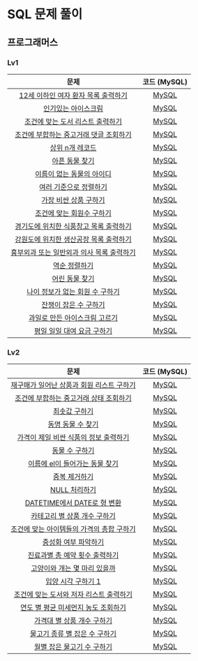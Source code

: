 # SQL 문제 풀이

## 프로그래머스

### Lv1
| 문제 | 코드 (MySQL) |
| :-------------: |:-------------: |
| [12세 이하인 여자 환자 목록 출력하기](https://school.programmers.co.kr/learn/courses/30/lessons/132201) | [MySQL](programmers/Lv1/12세_이하인_여자_환자_목록_출력하기.sql) |
| [인기있는 아이스크림](https://school.programmers.co.kr/learn/courses/30/lessons/133024) | [MySQL](programmers/Lv1/인기있는_아이스크림.sql) |
| [조건에 맞는 도서 리스트 출력하기](https://school.programmers.co.kr/learn/courses/30/lessons/144853) | [MySQL](programmers/Lv1/조건에_맞는_도서_리스트_출력하기.sql) |
| [조건에 부합하는 중고거래 댓글 조회하기](https://school.programmers.co.kr/learn/courses/30/lessons/164673) | [MySQL](programmers/Lv1/조건에_부합하는_중고거래_댓글_조회하기.sql) |
| [상위 n개 레코드](https://school.programmers.co.kr/learn/courses/30/lessons/164673) | [MySQL](programmers/Lv1/상위_n개_레코드.sql) |
| [아픈 동물 찾기](https://school.programmers.co.kr/learn/courses/30/lessons/59036) | [MySQL](programmers/Lv1/아픈_동물_찾기.sql) |
| [이름이 없는 동물의 아이디](https://school.programmers.co.kr/learn/courses/30/lessons/59039) | [MySQL](programmers/Lv1/이름이_없는_동물의_아이디.sql) |
| [여러 기준으로 정렬하기](https://school.programmers.co.kr/learn/courses/30/lessons/59404) | [MySQL](programmers/Lv1/여러_기준으로_정렬하기.sql) |
| [가장 비싼 상품 구하기](https://school.programmers.co.kr/learn/courses/30/lessons/131697) | [MySQL](programmers/Lv1/가장_비싼_상품_구하기.sql) |
| [조건에 맞는 회원수 구하기](https://school.programmers.co.kr/learn/courses/30/lessons/131535) | [MySQL](programmers/Lv1/조건에_맞는_회원수_구하기.sql) |
| [경기도에 위치한 식품창고 목록 출력하기](https://school.programmers.co.kr/learn/courses/30/lessons/131114) | [MySQL](programmers/Lv1/경기도에_위치한_식품창고_목록_출력하기.sql) |
| [강원도에 위치한 생산공장 목록 출력하기](https://school.programmers.co.kr/learn/courses/30/lessons/131112) | [MySQL](programmers/Lv1/강원도에_위치한_생산공장_목록_출력하기.sql) |
| [흉부외과 또는 일반외과 의사 목록 출력하기](https://school.programmers.co.kr/learn/courses/30/lessons/132203) | [MySQL](programmers/Lv1/흉부외과_또는_일반외과_의사_목록_출력하기.sql) |
| [역순 정렬하기](https://school.programmers.co.kr/learn/courses/30/lessons/59035) | [MySQL](programmers/Lv1/역순_정렬하기.sql) |
| [어린 동물 찾기](https://school.programmers.co.kr/learn/courses/30/lessons/59037) | [MySQL](programmers/Lv1/어린_동물_찾기.sql) |
| [나이 정보가 없는 회원 수 구하기](https://school.programmers.co.kr/learn/courses/30/lessons/131528) | [MySQL](programmers/Lv1/나이_정보가_없는_회원_수_구하기.sql) |
| [잔챙이 잡은 수 구하기](https://school.programmers.co.kr/learn/courses/30/lessons/293258) | [MySQL](programmers/Lv1/잔챙이_잡은_수_구하기.sql) |
| [과일로 만든 아이스크림 고르기](https://school.programmers.co.kr/learn/courses/30/lessons/133025) | [MySQL](programmers/Lv1/과일로_만든_아이스크림_고르기.sql) |
| [평일 일일 대여 요금 구하기](https://school.programmers.co.kr/learn/courses/30/lessons/151136) | [MySQL](programmers/Lv1/평일_일일_대여_요금_구하기.sql) |

### Lv2
| 문제 | 코드 (MySQL) |
| :-------------: |:-------------: |
| [재구매가 일어난 상품과 회원 리스트 구하기](https://school.programmers.co.kr/learn/courses/30/lessons/131536) | [MySQL](programmers/Lv2/재구매가_일어난_상품과_회원_리스트_구하기.sql) |
| [조건에 부합하는 중고거래 상태 조회하기](https://school.programmers.co.kr/learn/courses/30/lessons/164672) | [MySQL](programmers/Lv2/조건에_부합하는_중고거래_상태_조회하기.sql) |
| [최솟값 구하기](https://school.programmers.co.kr/learn/courses/30/lessons/59038) | [MySQL](programmers/Lv2/최솟값_구하기.sql) |
| [동명 동물 수 찾기](https://school.programmers.co.kr/learn/courses/30/lessons/59041) | [MySQL](programmers/Lv2/동명_동물_수_찾기.sql) |
| [가격이 제일 비싼 식품의 정보 출력하기](https://school.programmers.co.kr/learn/courses/30/lessons/131115) | [MySQL](programmers/Lv2/가격이_제일_비싼_식품의_정보_출력하기.sql) |
| [동물 수 구하기](https://school.programmers.co.kr/learn/courses/30/lessons/59406) | [MySQL](programmers/Lv2/동물_수_구하기.sql) |
| [이름에 el이 들어가는 동물 찾기](https://school.programmers.co.kr/learn/courses/30/lessons/59047) | [MySQL](programmers/Lv2/이름에_el이_들어가는_동물_찾기.sql) |
| [중복 제거하기](https://school.programmers.co.kr/learn/courses/30/lessons/59408) | [MySQL](programmers/Lv2/중복_제거하기.sql) |
| [NULL 처리하기](https://school.programmers.co.kr/learn/courses/30/lessons/59410) | [MySQL](programmers/Lv2/NULL_처리하기.sql) |
| [DATETIME에서 DATE로 형 변환](https://school.programmers.co.kr/learn/courses/30/lessons/59414) | [MySQL](programmers/Lv2/DATETIME에서_DATE로_형_변환.sql) |
| [카테고리 별 상품 개수 구하기](https://school.programmers.co.kr/learn/courses/30/lessons/131529) | [MySQL](programmers/Lv2/카테고리_별_상품_개수_구하기.sql) |
| [조건에 맞는 아이템들의 가격의 총합 구하기](https://school.programmers.co.kr/learn/courses/30/lessons/273709) | [MySQL](programmers/Lv2/조건에_맞는_아이템들의_가격의_총합_구하기.sql) |
| [중성화 여부 파악하기](https://school.programmers.co.kr/learn/courses/30/lessons/59409) | [MySQL](programmers/Lv2/중성화_여부_파악하기.sql) |
| [진료과별 총 예약 횟수 출력하기](https://school.programmers.co.kr/learn/courses/30/lessons/132202) | [MySQL](programmers/Lv2/진료과별_총_예약_횟수_출력하기.sql) |
| [고양이와 개는 몇 마리 있을까](https://school.programmers.co.kr/learn/courses/30/lessons/59040) | [MySQL](programmers/Lv2/고양이와_개는_몇_마리_있을까.sql) |
| [입양 시각 구하기 1](https://school.programmers.co.kr/learn/courses/30/lessons/59412) | [MySQL](programmers/Lv2/입양_시각_구하기_1.sql) |
| [조건에 맞는 도서와 저자 리스트 출력하기](https://school.programmers.co.kr/learn/courses/30/lessons/144854) | [MySQL](programmers/Lv2/조건에_맞는_도서와_저자_리스트_출력하기.sql) |
| [연도 별 평균 미세먼지 농도 조회하기](https://school.programmers.co.kr/learn/courses/30/lessons/284530) | [MySQL](programmers/Lv2/연도_별_평균_미세먼지_농도_조회하기.sql) |
| [가격대 별 상품 개수 구하기](https://school.programmers.co.kr/learn/courses/30/lessons/131530) | [MySQL](programmers/Lv2/가격대_별_상품_개수_구하기.sql) |
| [물고기 종류 별 잡은 수 구하기](https://school.programmers.co.kr/learn/courses/30/lessons/293257) | [MySQL](programmers/Lv2/물고기_종류_별_잡은_수_구하기.sql) |
| [월별 잡은 물고기 수 구하기](https://school.programmers.co.kr/learn/courses/30/lessons/293260) | [MySQL](programmers/Lv2/월별_잡은_물고기_수_구하기.sql) |
